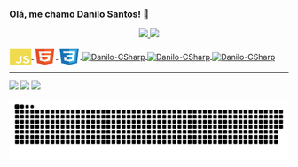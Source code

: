 ### Olá, me chamo Danilo Santos! 👋


<div align="center">
  <a href="https://github.com/danilosantos-dev">
  <img height="160em" src="https://github-readme-stats.vercel.app/api?username=danilosantos-dev&show_icons=true&theme=nord&include_all_commits=true&count_private=true"/>
  <img height="160em" src="https://github-readme-stats.vercel.app/api/top-langs/?username=danilosantos-dev&layout=compact&langs_count=7&theme=nord"/>
</div>
  <div style="display: inline_block"><br>
  <img align="center" alt="Danilo-Js" height="30" width="40" src="https://raw.githubusercontent.com/devicons/devicon/master/icons/javascript/javascript-plain.svg">
  <img align="center" alt="Danilo-HTML" height="30" width="40" src="https://raw.githubusercontent.com/devicons/devicon/master/icons/html5/html5-original.svg">
  <img align="center" alt="Danilo-CSS" height="30" width="40" src="https://raw.githubusercontent.com/devicons/devicon/master/icons/css3/css3-original.svg">
  <img align="center" alt="Danilo-CSharp" height="30" width="40" src="https://icongr.am/devicon/csharp-original.svg?size=120&color=currentColor">
  <img align="center" alt="Danilo-CSharp" height="30" width="40" src="https://cdn.jsdelivr.net/gh/devicons/devicon/icons/dotnetcore/dotnetcore-original.svg" />
  <img align="center" alt="Danilo-CSharp" height="30" width="40" src="https://cdn.jsdelivr.net/gh/devicons/devicon/icons/ionic/ionic-original.svg" />
          
 
</div>
  
  <hr>
  <div>
   <a href = "mailto:daanilocarvalho712@gmail.com"><img src="https://img.shields.io/badge/-Gmail-%23333?style=for-the-badge&logo=gmail&logoColor=white" target="_blank"></a>
   <a href="https://www.linkedin.com/in/danilo-santos-15704122a" target="_blank"><img src="https://img.shields.io/badge/-LinkedIn-%230077B5?style=for-the-badge&logo=linkedin&logoColor=white" target="_blank"></a> 
    <a href="https://instagram.com/danilosantos_z" target="blank"><img src="https://img.shields.io/badge/-Instagram-%23E4405F?style=for-the-badge&logo=instagram&logoColor=white" target="blank"></a>
    
   ![Snake animation](https://github.com/danilosantos-dev/danilosantos-dev/blob/output/github-contribution-grid-snake.svg)
    
  </div>    
